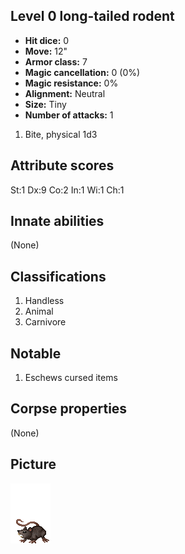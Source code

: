 ## Level 0 long-tailed rodent

- **Hit dice:** 0
- **Move:** 12"
- **Armor class:** 7
- **Magic cancellation:** 0 (0%)
- **Magic resistance:** 0%
- **Alignment:** Neutral
- **Size:** Tiny
- **Number of attacks:** 1
1. Bite, physical 1d3

## Attribute scores

St:1 Dx:9 Co:2 In:1 Wi:1 Ch:1

## Innate abilities

(None)

## Classifications

1. Handless
2. Animal
3. Carnivore

## Notable

1. Eschews cursed items

## Corpse properties

(None)

## Picture

![Sewer rat](https://github.com/hyvanmielenpelit/GnollHackTileSet/blob/main/Monsters/sewer_rat/sewer_rat.png?raw=true)
